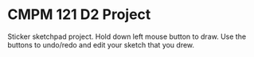 # CMPM 121 D2 Project

Sticker sketchpad project. Hold down left mouse button to draw. Use the buttons to undo/redo and edit your sketch that you drew.
 